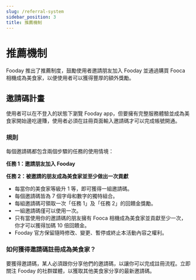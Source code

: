 ```yaml
---
slug: /referral-system
sidebar_position: 3
title: 推薦機制
---
```


# 推薦機制

Fooday 推出了推薦制度，鼓勵使用者邀請朋友加入 Fooday 並通過購買 Fooca 相機成為美食家，以便使用者可以獲得豐厚的額外獎勵。

## 邀請碼計畫

使用者可以在不登入的狀態下瀏覽 Fooday app，但要擁有完整服務體驗並成為美食家開始邊吃邊賺，使用者必須在註冊頁面輸入邀請碼才可以完成帳號開通。

### 規則

每個邀請碼都包含兩個步驟的任務的使用情境：

**任務 1：邀請朋友加入 Fooday**

**任務 2：被邀請的朋友成為美食家並至少做出一次貢獻**


* 每當你的美食家等級升 1 等，即可獲得一組邀請碼。
* 每個邀請碼皆為 7 個字母和數字的獨特組合。
* 每組邀請碼可領取一次「任務 1」及「任務 2」的回饋金獎勵。
* 一組邀請碼僅可以使用一次。
* 只有當使用你的邀請碼的朋友擁有 Fooca 相機成為美食家並貢獻至少一次，你才可以獲得加碼 10 倍回饋金。
* Fooday 官方保留隨時修改、變更、暫停或終止本活動內容之權利。

### 如何獲得邀請碼註冊成為美食家？

要獲得邀請碼，某人必須跟你分享他們的邀請碼，以讓你可以完成註冊流程。立即關注 Fooday 的社群媒體，以獲取其他美食家分享的最新邀請碼。